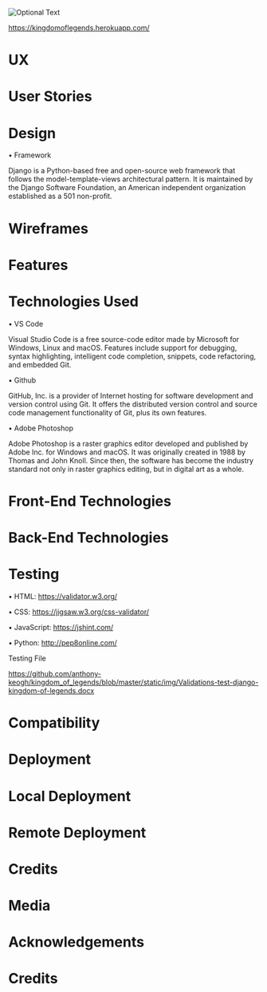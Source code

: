 ![Optional Text](../master/static/img/kol-snippet.PNG)

https://kingdomoflegends.herokuapp.com/


# UX


# User Stories


# Design

  • Framework
  
  Django is a Python-based free and open-source web framework that follows the model-template-views architectural pattern. It is maintained by the Django Software Foundation, an American independent organization established as a 501 non-profit.

# Wireframes


# Features


# Technologies Used

• VS Code 

Visual Studio Code is a free source-code editor made by Microsoft for Windows, Linux and macOS. Features include support for debugging, syntax highlighting, intelligent code completion, snippets, code refactoring, and embedded Git.

• Github

GitHub, Inc. is a provider of Internet hosting for software development and version control using Git. It offers the distributed version control and source code management functionality of Git, plus its own features.

• Adobe Photoshop

Adobe Photoshop is a raster graphics editor developed and published by Adobe Inc. for Windows and macOS. It was originally created in 1988 by Thomas and John Knoll. Since then, the software has become the industry standard not only in raster graphics editing, but in digital art as a whole.


   # Front-End Technologies
   
   # Back-End Technologies
   
   
# Testing

• HTML: https://validator.w3.org/


• CSS:  https://jigsaw.w3.org/css-validator/


• JavaScript: https://jshint.com/


• Python: http://pep8online.com/


Testing File

https://github.com/anthony-keogh/kingdom_of_legends/blob/master/static/img/Validations-test-django-kingdom-of-legends.docx


# Compatibility


# Deployment

  # Local Deployment
  
  # Remote Deployment
  
# Credits

# Media

# Acknowledgements
# Credits
